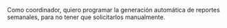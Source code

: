 Como coordinador, quiero programar la generación automática de reportes semanales, para no tener que solicitarlos manualmente.

